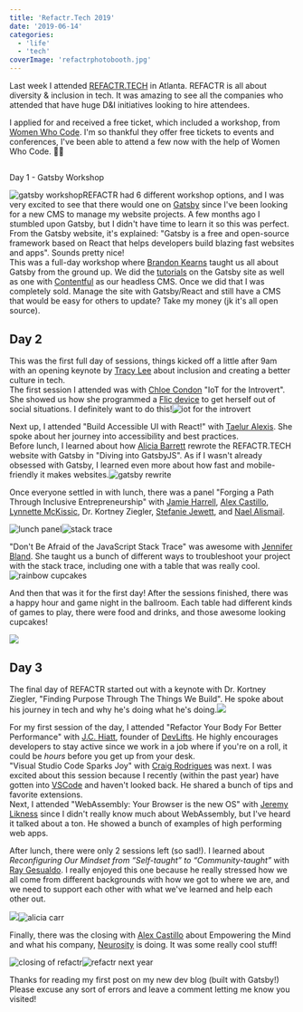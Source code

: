 ```yaml
---
title: 'Refactr.Tech 2019'
date: '2019-06-14'
categories:
  - 'life'
  - 'tech'
coverImage: 'refactrphotobooth.jpg'
---
```


Last week I attended [REFACTR.TECH](https://www.refactr.tech/) in Atlanta. REFACTR is all about diversity & inclusion in tech. It was amazing to see all the companies who attended that have huge D&I initiatives looking to hire attendees.

I applied for and received a free ticket, which included a workshop, from [Women Who Code](https://www.womenwhocode.com/). I'm so thankful they offer free tickets to events and conferences, I've been able to attend a few now with the help of Women Who Code. 👩‍💻

##

Day 1 - Gatsby Workshop

![gatsby workshop](images/gatsbyworkshop-scaled-1-768x1024.jpg)REFACTR had 6 different workshop options, and I was very excited to see that there would one on [Gatsby](https://www.gatsbyjs.com/) since I've been looking for a new CMS to manage my website projects. A few months ago I stumbled upon Gatsby, but I didn't have time to learn it so this was perfect. From the Gatsby website, it's explained: "Gatsby is a free and open-source framework based on React that helps developers build blazing fast websites and apps". Sounds pretty nice!  
This was a full-day workshop where [Brandon Kearns](https://twitter.com/brandon_kearns) taught us all about Gatsby from the ground up. We did the [tutorials](https://www.gatsbyjs.com/docs/tutorial/) on the Gatsby site as well as one with [Contentful](https://www.contentful.com) as our headless CMS. Once we did that I was completely sold. Manage the site with Gatsby/React and still have a CMS that would be easy for others to update? Take my money (jk it's all open source).

## Day 2

This was the first full day of sessions, things kicked off a little after 9am with an opening keynote by [Tracy Lee](https://twitter.com/ladyleet) about inclusion and creating a better culture in tech.  
The first session I attended was with [Chloe Condon](https://twitter.com/ChloeCondon) "IoT for the Introvert". She showed us how she programmed a [Flic device](https://flic.io/) to get herself out of social situations. I definitely want to do this!![iot for the introvert](images/iotfortheintrovert-scaled-1-1024x576.jpg)

Next up, I attended "Build Accessible UI with React!" with [Taelur Alexis](https://twitter.com/TaelurAlexis). She spoke about her journey into accessibility and best practices.  
Before lunch, I learned about how [Alicia Barrett](https://twitter.com/optimistalicia) rewrote the REFACTR.TECH website with Gatsby in "Diving into GatsbyJS". As if I wasn't already obsessed with Gatsby, I learned even more about how fast and mobile-friendly it makes websites.![gatsby rewrite](images/gatsbyrewrite-scaled-1-1024x576.jpg)

Once everyone settled in with lunch, there was a panel "Forging a Path Through Inclusive Entrepreneurship" with [Jamie Harrell](https://twitter.com/jamieharrellmba), [Alex Castillo](https://twitter.com/castillo__io), [Lynnette McKissic](https://twitter.com/TheGoodrCo), Dr. Kortney Ziegler, [Stefanie Jewett](https://twitter.com/StefanieJewett), and [Nael Alismail](https://twitter.com/naelyall).

![lunch panel](images/panel-scaled-1-1024x576.jpg)![stack trace](images/stacktrace-scaled-1-1024x576.jpg)

"Don't Be Afraid of the JavaScript Stack Trace" was awesome with [Jennifer Bland](https://twitter.com/ratracegrad). She taught us a bunch of different ways to troubleshoot your project with the stack trace, including one with a table that was really cool.![rainbow cupcakes](images/rainbowcupcakes-scaled-1-1024x768.jpg)

And then that was it for the first day! After the sessions finished, there was a happy hour and game night in the ballroom. Each table had different kinds of games to play, there were food and drinks, and those awesome looking cupcakes!

![](images/refactrphotobooth-300x300.jpg)

## Day 3

The final day of REFACTR started out with a keynote with Dr. Kortney Ziegler, "Finding Purpose Through The Things We Build". He spoke about his journey in tech and why he's doing what he's doing.![](images/kourtney-scaled-1-1024x576.jpg)

For my first session of the day, I attended "Refactor Your Body For Better Performance" with [J.C. Hiatt](https://twitter.com/jchiatt), founder of [DevLifts](https://devlifts.io/). He highly encourages developers to stay active since we work in a job where if you're on a roll, it could be _hours_ before you get up from your desk.  
"Visual Studio Code Sparks Joy" with [Craig Rodrigues](https://twitter.com/CraigRodrigues) was next. I was excited about this session because I recently (within the past year) have gotten into [VSCode](https://code.visualstudio.com/) and haven't looked back. He shared a bunch of tips and favorite extensions.  
Next, I attended "WebAssembly: Your Browser is the new OS" with [Jeremy Likness](https://twitter.com/jeremylikness) since I didn't really know much about WebAssembly, but I've heard it talked about a ton. He showed a bunch of examples of high performing web apps.

After lunch, there were only 2 sessions left (so sad!). I learned about _Reconfiguring Our Mindset from “Self-taught” to “Community-taught”_ with [Ray Gesualdo](https://twitter.com/RayGesualdo). I really enjoyed this one because he really stressed how we all come from different backgrounds with how we got to where we are, and we need to support each other with what we've learned and help each other out.

![](images/community-scaled-1-1024x576.jpg)![alicia carr](images/aliciacarr-scaled-1-1024x576.jpg)

Finally, there was the closing with [Alex Castillo](https://twitter.com/castillo__io) about Empowering the Mind and what his company, [Neurosity](https://neurosity.co/) is doing. It was some really cool stuff!

![closing of refactr](images/closing-scaled-1-1024x768.jpg)![refactr next year](images/refactrnextyear-1024x1024.jpg)

Thanks for reading my first post on my new dev blog (built with Gatsby!) Please excuse any sort of errors and leave a comment letting me know you visited!
